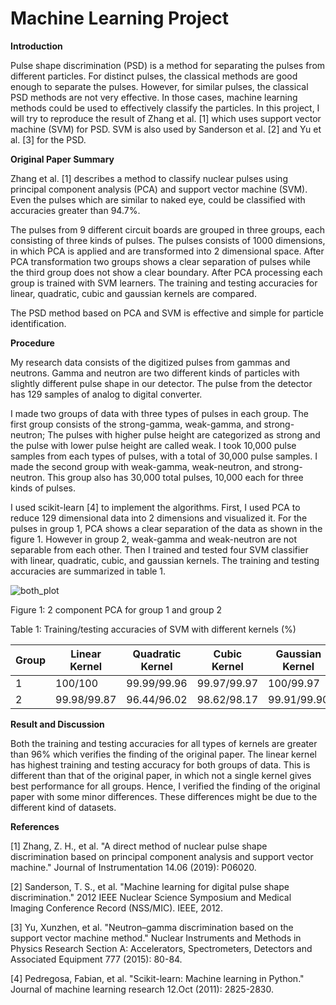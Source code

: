 # Machine Learning Project 

**Introduction**

Pulse shape discrimination (PSD) is a method for separating the pulses from different particles. For distinct pulses, the classical methods are good enough to separate the pulses. However, for similar pulses, the classical PSD methods are not very effective. In those cases, machine learning methods could be used to effectively classify the particles.  In this project, I will try to reproduce the result of Zhang et al. [1] which uses support vector machine (SVM) for PSD. SVM is also used by Sanderson et al. [2] and Yu et al. [3] for  the PSD.


**Original Paper Summary**

Zhang et al. [1] describes a method to classify nuclear pulses using principal component analysis (PCA) and support vector machine (SVM). Even the pulses which are similar to naked eye, could be classified with accuracies greater than 94.7%.

The pulses from 9 different circuit boards are grouped in three groups, each consisting of three kinds of pulses. The pulses consists of 1000 dimensions, in which PCA is applied and are transformed into 2 dimensional space. After PCA transformation two groups shows a clear separation of pulses while the third group does not show a clear boundary. After PCA processing each group is trained with SVM learners. The training and testing accuracies for linear, quadratic, cubic and gaussian kernels are compared. 

The PSD method based on PCA and SVM is effective and simple for particle identification.

**Procedure**

My research data consists of the digitized pulses from gammas and neutrons. Gamma and neutron are two different kinds of particles with slightly different pulse shape in our detector. The pulse from the detector has 129 samples of analog to digital converter.

I made two groups of data with three types of pulses in each group. The first group consists of the strong-gamma, weak-gamma, and strong-neutron; The pulses with higher pulse height are categorized as strong and the pulse with lower pulse height are called weak. I took 10,000 pulse samples from each types of pulses, with a total of 30,000 pulse samples. I made the second group with weak-gamma, weak-neutron, and strong-neutron. This group also has 30,000 total pulses, 10,000 each for three kinds of pulses.

I used scikit-learn [4] to implement the algorithms. First, I used PCA to reduce 129 dimensional data into 2 dimensions and visualized it. For the pulses in group 1, PCA shows a clear separation of the data as shown in the figure 1. However in group 2, weak-gamma and weak-neutron are not separable from each other. Then I trained and tested four SVM classifier with linear, quadratic, cubic, and gaussian kernels. The training and testing accuracies are summarized in table 1.

![both_plot](https://user-images.githubusercontent.com/53912470/69448945-afa60480-0d27-11ea-8365-63307b5e40e9.jpg)

Figure 1: 2 component PCA for group 1 and group 2


Table 1: Training/testing accuracies of SVM with different kernels (%)

| Group       | Linear Kernel          | Quadratic Kernel  | Cubic Kernel | Gaussian Kernel |
| ------------- |-------------| -----|-------|----------|
| 1      | 100/100 | 99.99/99.96 | 99.97/99.97 | 100/99.97 |
| 2      | 99.98/99.87      |   96.44/96.02 | 98.62/98.17 | 99.91/99.90 |

**Result and Discussion**

Both the training and testing accuracies for all types of kernels are greater than 96% which verifies the finding of the original paper. The linear kernel has highest training and testing accuracy for both groups of data. This is different than that of the original paper, in which not a single kernel gives best performance for all groups.
Hence, I verified the finding of the original paper with some minor differences. These differences might be due to the different kind of datasets.

**References**

[1] Zhang, Z. H., et al. "A direct method of nuclear pulse shape discrimination based on principal component analysis and support vector machine." Journal of Instrumentation 14.06 (2019): P06020.

[2] Sanderson, T. S., et al. "Machine learning for digital pulse shape discrimination." 2012 IEEE Nuclear Science Symposium and Medical Imaging Conference Record (NSS/MIC). IEEE, 2012.

[3] Yu, Xunzhen, et al. "Neutron–gamma discrimination based on the support vector machine method." Nuclear Instruments and Methods in Physics Research Section A: Accelerators, Spectrometers, Detectors and Associated Equipment 777 (2015): 80-84.

[4] Pedregosa, Fabian, et al. "Scikit-learn: Machine learning in Python." Journal of machine learning research 12.Oct (2011): 2825-2830.
